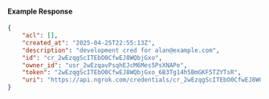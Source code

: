 <!-- Code generated for API Clients. DO NOT EDIT. -->

#### Example Response

```json
{
	"acl": [],
	"created_at": "2025-04-25T22:55:13Z",
	"description": "development cred for alan@example.com",
	"id": "cr_2wEzqgScITEbO0CfwEJ8WQbjGxo",
	"owner_id": "usr_2wEzqavPsqhEJcM6Mes5PsXNAPe",
	"token": "2wEzqgScITEbO0CfwEJ8WQbjGxo_6B3Tg14h5BmGKF5TZYTsR",
	"uri": "https://api.ngrok.com/credentials/cr_2wEzqgScITEbO0CfwEJ8WQbjGxo"
}
```
